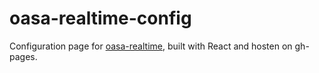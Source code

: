 # oasa-realtime-config
Configuration page for [oasa-realtime](https://github.com/ppdms/oasa-realtime), built with React and hosten on gh-pages.
